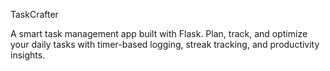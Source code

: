 TaskCrafter

A smart task management app built with Flask. Plan, track, and optimize your daily tasks with timer-based logging, streak tracking, and productivity insights.